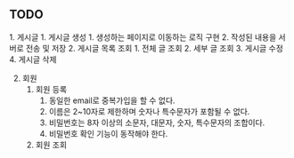 ## TODO

1. 게시글
    1. 게시글 생성
        1. 생성하는 페이지로 이동하는 로직 구현
        2. 작성된 내용을 서버로 전송 및 저장
    2. 게시글 목록 조회
        1. 전체 글 조회
        2. 세부 글 조회
    3. 게시글 수정
    4. 게시글 삭제

2. 회원
    1. 회원 등록
        1. 동일한 email로 중복가입을 할 수 없다.
        2. 이름은 2~10자로 제한하며 숫자나 특수문자가 포함될 수 없다.
        3. 비밀번호는 8자 이상의 소문자, 대문자, 숫자, 특수문자의 조합이다.
        4. 비밀번호 확인 기능이 동작해야 한다.
    2. 회원 조회
